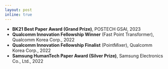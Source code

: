 ```yaml
---
layout: post
inline: true
---
```


- **BK21 Best Paper Award (Grand Prize)**, POSTECH GSAI, 2023
- **Qualcomm Innovation Fellowship Winner** (Fast Point Transformer), Qualcomm Korea Corp., 2022
- **Qualcomm Innovation Fellowship Finalist** (PointMixer), Qualcomm Korea Corp., 2022
- **Samsung HumanTech Paper Award (Silver Prize)**, Samsung Electronics Co., Ltd., 2022